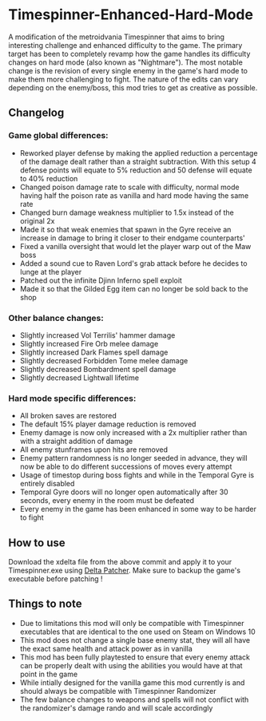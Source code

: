 # Timespinner-Enhanced-Hard-Mode

A modification of the metroidvania Timespinner that aims to bring interesting challenge and enhanced difficulty to the game. The primary target has been to completely revamp how the game handles its difficulty changes on hard mode (also known as "Nightmare"). The most notable change is the revision of every single enemy in the game's hard mode to make them more challenging to fight. The nature of the edits can vary depending on the enemy/boss, this mod tries to get as creative as possible.

## Changelog

### Game global differences:
* Reworked player defense by making the applied reduction a percentage of the damage dealt rather than a straight subtraction. With this setup 4 defense points will equate to 5% reduction and 50 defense will equate to 40% reduction
* Changed poison damage rate to scale with difficulty, normal mode having half the poison rate as vanilla and hard mode having the same rate
* Changed burn damage weakness multiplier to 1.5x instead of the original 2x
* Made it so that weak enemies that spawn in the Gyre receive an increase in damage to bring it closer to their endgame counterparts'
* Fixed a vanilla oversight that would let the player warp out of the Maw boss
* Added a sound cue to Raven Lord's grab attack before he decides to lunge at the player
* Patched out the infinite Djinn Inferno spell exploit
* Made it so that the Gilded Egg item can no longer be sold back to the shop

### Other balance changes:
* Slightly increased Vol Terrilis' hammer damage
* Slightly increased Fire Orb melee damage
* Slightly increased Dark Flames spell damage
* Slightly decreased Forbidden Tome melee damage
* Slightly decreased Bombardment spell damage
* Slightly decreased Lightwall lifetime

### Hard mode specific differences:
* All broken saves are restored
* The default 15% player damage reduction is removed
* Enemy damage is now only increased with a 2x multiplier rather than with a straight addition of damage
* All enemy stunframes upon hits are removed
* Enemy pattern randomness is no longer seeded in advance, they will now be able to do different successions of moves every attempt
* Usage of timestop during boss fights and while in the Temporal Gyre is entirely disabled
* Temporal Gyre doors will no longer open automatically after 30 seconds, every enemy in the room must be defeated
* Every enemy in the game has been enhanced in some way to be harder to fight

## How to use

Download the xdelta file from the above commit and apply it to your Timespinner.exe using [Delta Patcher](https://www.romhacking.net/utilities/704/).
Make sure to backup the game's executable before patching !

## Things to note

* Due to limitations this mod will only be compatible with Timespinner executables that are identical to the one used on Steam on Windows 10
* This mod does not change a single base enemy stat, they will all have the exact same health and attack power as in vanilla
* This mod has been fully playtested to ensure that every enemy attack can be properly dealt with using the abilities you would have at that point in the game
* While intially designed for the vanilla game this mod currently is and should always be compatible with Timespinner Randomizer
* The few balance changes to weapons and spells will not conflict with the randomizer's damage rando and will scale accordingly
